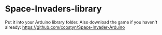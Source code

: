 Space-Invaders-library
======================

Put it into your Arduino library folder.
Also download the game if you haven't already: https://github.com/ccostyn/Space-Invader-Arduino
